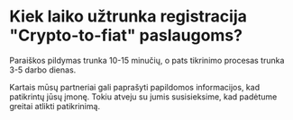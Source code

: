 # Kiek laiko užtrunka registracija "Crypto-to-fiat" paslaugoms?

Paraiškos pildymas trunka 10-15 minučių, o pats tikrinimo procesas trunka 3-5 darbo dienas.

Kartais mūsų partneriai gali paprašyti papildomos informacijos, kad patikrintų jūsų įmonę. Tokiu atveju su jumis susisieksime, kad padėtume greitai atlikti patikrinimą.
